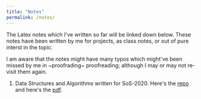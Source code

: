 ```yaml
---
title: "Notes"
permalink: /notes/
---
```


The Latex notes which I've written so far will be linked down below. These notes have been written by me for projects, as class notes, or out of pure interst in the topic.

I am aware that the notes might have many typos which might've been missed by me in ~proofrading~ proofreading; although I may or may not re-visit them again.

1) Data Structures and Algorithms written for SoS-2020. Here's the [repo]() and here's the [pdf]().
